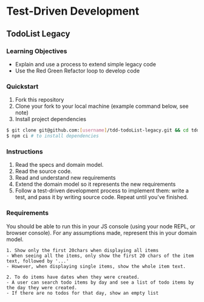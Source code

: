 # Test-Driven Development

## TodoList Legacy

### Learning Objectives
- Explain and use a process to extend simple legacy code
- Use the Red Green Refactor loop to develop code

### Quickstart
1. Fork this repository
2. Clone your fork to your local machine (example command below, see note)
3. Install project dependencies

```sh
$ git clone git@github.com:[username]/tdd-todoList-legacy.git && cd tdd-todoList-legacy
$ npm ci # to install dependencies
```

### Instructions
1. Read the specs and domain model.
2. Read the source code.
3. Read and understand new requirements
4. Extend the domain model so it represents the new requirements
5. Follow a test-driven development process to implement them: write a test, and pass it by writing source code. Repeat until you've finished.

### Requirements

You should be able to run this in your JS console (using your node REPL, or browser console). For any assumptions made, represent this in your domain model.

```
1. Show only the first 20chars when displaying all items
- When seeing all the items, only show the first 20 chars of the item text, followed by '...'
- However, when displaying single items, show the whole item text.
```

```
2. To do items have dates when they were created.
- A user can search todo items by day and see a list of todo items by the day they were created.
- If there are no todos for that day, show an empty list
```

